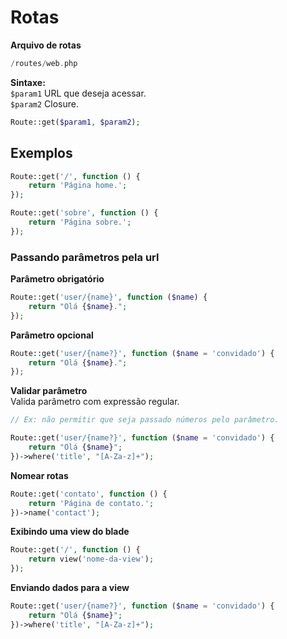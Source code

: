 # Rotas

**Arquivo de rotas**
```php
/routes/web.php
```

**Sintaxe:**  
`$param1` URL que deseja acessar.  
`$param2` Closure.
```php
Route::get($param1, $param2);
```

## Exemplos
```php
Route::get('/', function () {
	return 'Página home.';
});

Route::get('sobre', function () {
	return 'Página sobre.';
});
```

### Passando parâmetros pela url
**Parâmetro obrigatório**
```php
Route::get('user/{name}', function ($name) {
	return "Olá {$name}.";
});
```

**Parâmetro opcional**
```php
Route::get('user/{name?}', function ($name = 'convidado') {
	return "Olá {$name}.";
});
```

**Validar parâmetro**  
Valida parâmetro com expressão regular.  
```php
// Ex: não permitir que seja passado números pelo parâmetro.

Route::get('user/{name?}', function ($name = 'convidado') {
	return "Olá {$name}";
})->where('title', "[A-Za-z]+");
```

**Nomear rotas**
```php
Route::get('contato', function () {
	return 'Página de contato.';
})->name('contact');
```

**Exibindo uma view do blade**
```php
Route::get('/', function () {
	return view('nome-da-view');
});
```

**Enviando dados para a view**
```php
Route::get('user/{name?}', function ($name = 'convidado') {
	return "Olá {$name}";
})->where('title', "[A-Za-z]+");
```
<!--stackedit_data:
eyJoaXN0b3J5IjpbOTQ2NzkxMTA3LC0xNjQwNjgwOTQ5XX0=
-->